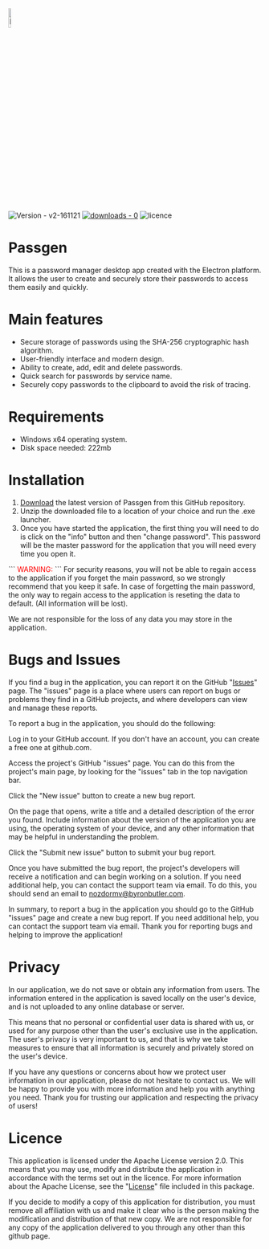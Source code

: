 <img src="https://cdn.discordapp.com/attachments/834745138424315924/1051131522729652224/key.png" alt="Passgen logo" height="10%" width="10%" draggable="false">

![Version - v2-161121](https://img.shields.io/github/v/release/Nozdormv/Passgen?style=for-the-badge)
[![downloads - 0](https://img.shields.io/github/downloads/Nozdormv/Passgen/total?style=for-the-badge)](https://github.com/Nozdormv/Passgen/releases/download/)
![licence](https://img.shields.io/github/license/Nozdormv/Passgen?style=for-the-badge)

# Passgen

This is a password manager desktop app created with the Electron platform. It allows the user to create and securely store their passwords to access them easily and quickly.

# Main features
* Secure storage of passwords using the SHA-256 cryptographic hash algorithm.
* User-friendly interface and modern design.
* Ability to create, add, edit and delete passwords.
* Quick search for passwords by service name.
* Securely copy passwords to the clipboard to avoid the risk of tracing.

# Requirements
* Windows x64 operating system.
* Disk space needed: 222mb

# Installation
1. <a href="https://github.com/Nozdormv/Passgen/releases">Download</a> the latest version of Passgen from this GitHub repository.
2. Unzip the downloaded file to a location of your choice and run the .exe launcher.
3. Once you have started the application, the first thing you will need to do is click on the "info" button and then "change password". This password will be the master password for the application that you will need every time you open it.

\`\`\`
<span style="color:#FF0000">WARNING:</span>
\`\`\`
For security reasons, you will not be able to regain access to the application if you forget the main password, so we strongly recommend that you keep it safe. In case of forgetting the main password, the only way to regain access to the application is reseting the data to default. (All information will be lost).

We are not responsible for the loss of any data you may store in the application.

# Bugs and Issues
If you find a bug in the application, you can report it on the GitHub "<a href="https://github.com/Nozdormv/Passgen/issues">Issues</a>" page. The "issues" page is a place where users can report on bugs or problems they find in a GitHub projects, and where developers can view and manage these reports.

To report a bug in the application, you should do the following:

Log in to your GitHub account. If you don't have an account, you can create a free one at github.com.

Access the project's GitHub "issues" page. You can do this from the project's main page, by looking for the "issues" tab in the top navigation bar.

Click the "New issue" button to create a new bug report.

On the page that opens, write a title and a detailed description of the error you found. Include information about the version of the application you are using, the operating system of your device, and any other information that may be helpful in understanding the problem.

Click the "Submit new issue" button to submit your bug report.

Once you have submitted the bug report, the project's developers will receive a notification and can begin working on a solution. If you need additional help, you can contact the support team via email. To do this, you should send an email to <a href="mailto:nozdormv@byronbutler.com">nozdormv@byronbutler.com</a>.

In summary, to report a bug in the application you should go to the GitHub "issues" page and create a new bug report. If you need additional help, you can contact the support team via email. Thank you for reporting bugs and helping to improve the application!

# Privacy

In our application, we do not save or obtain any information from users. The information entered in the application is saved locally on the user's device, and is not uploaded to any online database or server.

This means that no personal or confidential user data is shared with us, or used for any purpose other than the user's exclusive use in the application. The user's privacy is very important to us, and that is why we take measures to ensure that all information is securely and privately stored on the user's device.

If you have any questions or concerns about how we protect user information in our application, please do not hesitate to contact us. We will be happy to provide you with more information and help you with anything you need. Thank you for trusting our application and respecting the privacy of users!

# Licence
This application is licensed under the Apache License version 2.0. This means that you may use, modify and distribute the application in accordance with the terms set out in the licence. For more information about the Apache License, see the "<a href="https://github.com/Nozdormv/Passgen/blob/main/LICENSE">License</a>" file included in this package.

If you decide to modify a copy of this application for distribution, you must remove all affiliation with us and make it clear who is the person making the modification and distribution of that new copy. We are not responsible for any copy of the application delivered to you through any other than this github page.
